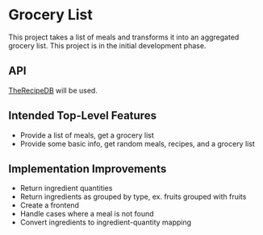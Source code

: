 # Grocery List

This project takes a list of meals and transforms it into an aggregated grocery list. This project is in the initial
development phase.

## API

[TheRecipeDB](https://www.themealdb.com/api.php) will be used.

## Intended Top-Level Features

* Provide a list of meals, get a grocery list
* Provide some basic info, get random meals, recipes, and a grocery list

## Implementation Improvements

* Return ingredient quantities
* Return ingredients as grouped by type, ex. fruits grouped with fruits
* Create a frontend
* Handle cases where a meal is not found
* Convert ingredients to ingredient-quantity mapping
